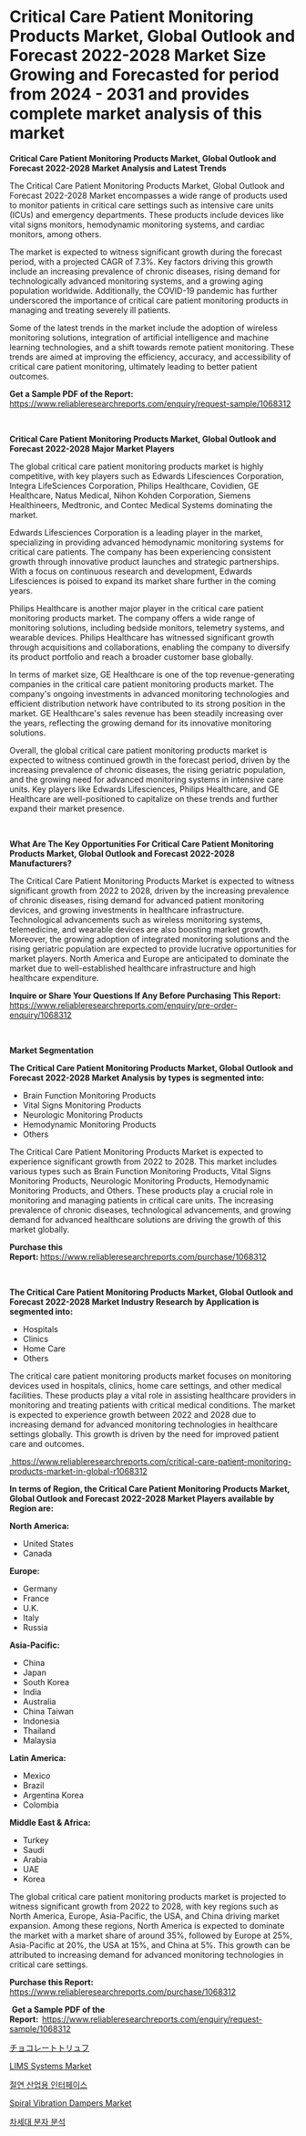 <p><h1>Critical Care Patient Monitoring Products Market, Global Outlook and Forecast 2022-2028 Market Size Growing and Forecasted for period from 2024 - 2031 and provides complete market analysis of this market</h1></p><p><strong>Critical Care Patient Monitoring Products Market, Global Outlook and Forecast 2022-2028 Market Analysis and Latest Trends</strong></p>
<p><p>The Critical Care Patient Monitoring Products Market, Global Outlook and Forecast 2022-2028 Market encompasses a wide range of products used to monitor patients in critical care settings such as intensive care units (ICUs) and emergency departments. These products include devices like vital signs monitors, hemodynamic monitoring systems, and cardiac monitors, among others. </p><p>The market is expected to witness significant growth during the forecast period, with a projected CAGR of 7.3%. Key factors driving this growth include an increasing prevalence of chronic diseases, rising demand for technologically advanced monitoring systems, and a growing aging population worldwide. Additionally, the COVID-19 pandemic has further underscored the importance of critical care patient monitoring products in managing and treating severely ill patients.</p><p>Some of the latest trends in the market include the adoption of wireless monitoring solutions, integration of artificial intelligence and machine learning technologies, and a shift towards remote patient monitoring. These trends are aimed at improving the efficiency, accuracy, and accessibility of critical care patient monitoring, ultimately leading to better patient outcomes.</p></p>
<p><strong>Get a Sample PDF of the Report:&nbsp;</strong> <a href="https://www.reliableresearchreports.com/enquiry/request-sample/1068312">https://www.reliableresearchreports.com/enquiry/request-sample/1068312</a></p>
<p>&nbsp;</p>
<p><strong>Critical Care Patient Monitoring Products Market, Global Outlook and Forecast 2022-2028 Major Market Players</strong></p>
<p><p>The global critical care patient monitoring products market is highly competitive, with key players such as Edwards Lifesciences Corporation, Integra LifeSciences Corporation, Philips Healthcare, Covidien, GE Healthcare, Natus Medical, Nihon Kohden Corporation, Siemens Healthineers, Medtronic, and Contec Medical Systems dominating the market.</p><p>Edwards Lifesciences Corporation is a leading player in the market, specializing in providing advanced hemodynamic monitoring systems for critical care patients. The company has been experiencing consistent growth through innovative product launches and strategic partnerships. With a focus on continuous research and development, Edwards Lifesciences is poised to expand its market share further in the coming years.</p><p>Philips Healthcare is another major player in the critical care patient monitoring products market. The company offers a wide range of monitoring solutions, including bedside monitors, telemetry systems, and wearable devices. Philips Healthcare has witnessed significant growth through acquisitions and collaborations, enabling the company to diversify its product portfolio and reach a broader customer base globally.</p><p>In terms of market size, GE Healthcare is one of the top revenue-generating companies in the critical care patient monitoring products market. The company's ongoing investments in advanced monitoring technologies and efficient distribution network have contributed to its strong position in the market. GE Healthcare's sales revenue has been steadily increasing over the years, reflecting the growing demand for its innovative monitoring solutions.</p><p>Overall, the global critical care patient monitoring products market is expected to witness continued growth in the forecast period, driven by the increasing prevalence of chronic diseases, the rising geriatric population, and the growing need for advanced monitoring systems in intensive care units. Key players like Edwards Lifesciences, Philips Healthcare, and GE Healthcare are well-positioned to capitalize on these trends and further expand their market presence.</p></p>
<p>&nbsp;</p>
<p><strong>What Are The Key Opportunities For Critical Care Patient Monitoring Products Market, Global Outlook and Forecast 2022-2028 Manufacturers?</strong></p>
<p><p>The Critical Care Patient Monitoring Products Market is expected to witness significant growth from 2022 to 2028, driven by the increasing prevalence of chronic diseases, rising demand for advanced patient monitoring devices, and growing investments in healthcare infrastructure. Technological advancements such as wireless monitoring systems, telemedicine, and wearable devices are also boosting market growth. Moreover, the growing adoption of integrated monitoring solutions and the rising geriatric population are expected to provide lucrative opportunities for market players. North America and Europe are anticipated to dominate the market due to well-established healthcare infrastructure and high healthcare expenditure.</p></p>
<p><strong>Inquire or Share Your Questions If Any Before Purchasing This Report:</strong> <a href="https://www.reliableresearchreports.com/enquiry/pre-order-enquiry/1068312">https://www.reliableresearchreports.com/enquiry/pre-order-enquiry/1068312</a></p>
<p>&nbsp;</p>
<p><strong>Market Segmentation</strong></p>
<p><strong>The Critical Care Patient Monitoring Products Market, Global Outlook and Forecast 2022-2028 Market Analysis by types is segmented into:</strong></p>
<p><ul><li>Brain Function Monitoring Products</li><li>Vital Signs Monitoring Products</li><li>Neurologic Monitoring Products</li><li>Hemodynamic Monitoring Products</li><li>Others</li></ul></p>
<p><p>The Critical Care Patient Monitoring Products Market is expected to experience significant growth from 2022 to 2028. This market includes various types such as Brain Function Monitoring Products, Vital Signs Monitoring Products, Neurologic Monitoring Products, Hemodynamic Monitoring Products, and Others. These products play a crucial role in monitoring and managing patients in critical care units. The increasing prevalence of chronic diseases, technological advancements, and growing demand for advanced healthcare solutions are driving the growth of this market globally.</p></p>
<p><strong>Purchase this Report:&nbsp;</strong><a href="https://www.reliableresearchreports.com/purchase/1068312">https://www.reliableresearchreports.com/purchase/1068312</a></p>
<p>&nbsp;</p>
<p><strong>The Critical Care Patient Monitoring Products Market, Global Outlook and Forecast 2022-2028 Market Industry Research by Application is segmented into:</strong></p>
<p><ul><li>Hospitals</li><li>Clinics</li><li>Home Care</li><li>Others</li></ul></p>
<p><p>The critical care patient monitoring products market focuses on monitoring devices used in hospitals, clinics, home care settings, and other medical facilities. These products play a vital role in assisting healthcare providers in monitoring and treating patients with critical medical conditions. The market is expected to experience growth between 2022 and 2028 due to increasing demand for advanced monitoring technologies in healthcare settings globally. This growth is driven by the need for improved patient care and outcomes.</p></p>
<p><a href="https://www.reliableresearchreports.com/critical-care-patient-monitoring-products-market-in-global-r1068312">&nbsp;https://www.reliableresearchreports.com/critical-care-patient-monitoring-products-market-in-global-r1068312</a></p>
<p><strong>In terms of Region, the Critical Care Patient Monitoring Products Market, Global Outlook and Forecast 2022-2028 Market Players available by Region are:</strong></p>
<p>
    <p> <strong> North America: </strong>
        <ul>
            <li>United States</li>
            <li>Canada</li>
        </ul>
        </p> 
    <p> <strong> Europe: </strong>
        <ul>
            <li>Germany</li>
            <li>France</li>
            <li>U.K.</li>
            <li>Italy</li>
            <li>Russia</li>
        </ul>
        </p> 
    <p> <strong> Asia-Pacific: </strong>
        <ul>
            <li>China</li>
            <li>Japan</li>
            <li>South Korea</li>
            <li>India</li>
            <li>Australia</li>
            <li>China Taiwan</li>
            <li>Indonesia</li>
            <li>Thailand</li>
            <li>Malaysia</li>
        </ul>
        </p> 
    <p> <strong> Latin America: </strong>
        <ul>
            <li>Mexico</li>
            <li>Brazil</li>
            <li>Argentina Korea</li>
            <li>Colombia</li>
        </ul>
        </p> 
    <p> <strong> Middle East & Africa: </strong>
        <ul>
            <li>Turkey</li>
            <li>Saudi</li>
            <li>Arabia</li>
            <li>UAE</li>
            <li>Korea</li>
        </ul>
    </p>
    </p>
<p><p>The global critical care patient monitoring products market is projected to witness significant growth from 2022 to 2028, with key regions such as North America, Europe, Asia-Pacific, the USA, and China driving market expansion. Among these regions, North America is expected to dominate the market with a market share of around 35%, followed by Europe at 25%, Asia-Pacific at 20%, the USA at 15%, and China at 5%. This growth can be attributed to increasing demand for advanced monitoring technologies in critical care settings.</p></p>
<p><strong>Purchase this Report: </strong><a href="https://www.reliableresearchreports.com/purchase/1068312">https://www.reliableresearchreports.com/purchase/1068312</a></p>
<p>&nbsp;<strong>Get a Sample PDF of the Report:&nbsp;&nbsp;</strong><a href="https://www.reliableresearchreports.com/enquiry/request-sample/1068312">https://www.reliableresearchreports.com/enquiry/request-sample/1068312</a></p>
<p><strong></strong></p>
<p><p><a href="https://medium.com/@s.guest01/%E3%83%81%E3%83%A7%E3%82%B3%E3%83%AC%E3%83%BC%E3%83%88%E3%83%88%E3%83%AA%E3%83%A5%E3%83%95%E5%B8%82%E5%A0%B4-%E5%B8%82%E5%A0%B4cagr-%E5%B8%82%E5%A0%B4%E3%83%88%E3%83%AC%E3%83%B3%E3%83%89-%E6%88%90%E9%95%B7%E6%88%A6%E7%95%A5%E3%81%AB%E9%96%A2%E3%81%99%E3%82%8B%E6%B4%9E%E5%AF%9F-25050c9b2e7e">チョコレートトリュフ</a></p><p><a href="https://www.linkedin.com/pulse/lims-systems-market-analysis-its-cagr-segmentation-global-industry-pwq8f">LIMS Systems Market</a></p><p><a href="https://github.com/oajzkywllm460/Market-Research-Report-List-2/blob/main/818719591959.md">절연 산업용 인터페이스</a></p><p><a href="https://www.linkedin.com/pulse/spiral-vibration-dampers-market-trends-forecast-competitive-7vhxe">Spiral Vibration Dampers Market</a></p><p><a href="https://medium.com/@kirstenhintz/%EB%8B%A4%EC%9D%8C-%EC%84%B8%EB%8C%80-%EB%B6%84%EC%9E%90-%EA%B2%80%EC%82%AC%EC%8B%9C%EC%9E%A5%EC%97%90-%EB%8C%80%ED%95%9C-%EC%8B%9C%EC%9E%A5-%EC%A1%B0%EC%82%AC-%EB%B3%B4%EA%B3%A0%EC%84%9C-%EA%B7%B8-%EC%97%AD%EC%82%AC-%EB%B0%8F-2024%EB%85%84%EB%B6%80%ED%84%B0-2031%EB%85%84%EA%B9%8C%EC%A7%80%EC%9D%98-%EC%98%88%EC%B8%A1-7d7e410739eb">차세대 분자 분석</a></p></p>